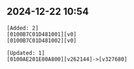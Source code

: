 ## 2024-12-22 10:54
```
[Added: 2]
[0100B7C01D481001][v0]
[0100B7C01D481002][v0]

[Updated: 1]
[0100AE201E80A800][v262144]->[v327680]
```
